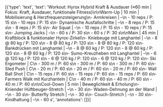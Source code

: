 [{'type': 'text', 'text': 'Workout: Hyrox Hybrid Kraft & Ausdauer (≈60 min | Fokus: Kraft, Ausdauer, funktionale Fitness)\n\nWarm-Up | 10 min | Mobilisierung & Herzfrequenzsteigerung\n- Armkreisen | –\n    - 10 reps / P: 15 s\n    - 10 reps / P: 15 s\n- Dynamische Ausfallschritte | –\n    - 8 reps / P: 15 s\n    - 8 reps / P: 15 s\n- Air Squat | –\n    - 10 reps / P: 15 s\n    - 10 reps / P: 15 s\n- Jumping Jacks | –\n    - 60 s / P: 30 s\n    - 60 s / P: 30 s\n\nMain | 45 min | Kraftblock & funktionaler Hyrox-Zirkel\n- Kniebeuge mit Langhantel | –\n    - 8 @ 80 kg / P: 120 s\n    - 8 @ 80 kg / P: 120 s\n    - 8 @ 80 kg / P: 120 s\n- Bankdrücken mit Langhantel | –\n    - 8 @ 60 kg / P: 120 s\n    - 8 @ 60 kg / P: 120 s\n    - 8 @ 60 kg / P: 120 s\n- Sumo-Kreuzheben mit Langhantel | –\n    - 6 @ 120 kg / P: 120 s\n    - 6 @ 120 kg / P: 120 s\n    - 6 @ 120 kg / P: 120 s\n- Ski Ergometer | C\n    - 300 m / P: 60 s\n    - 300 m / P: 60 s\n    - 300 m / P: 60 s\n- Sled Push | C\n    - 20 m / P: 60 s\n    - 20 m / P: 60 s\n    - 20 m / P: 60 s\n- Wall Ball Shot | C\n    - 15 reps / P: 60 s\n    - 15 reps / P: 60 s\n    - 15 reps / P: 60 s\n- Farmers Walk mit Kurzhanteln | C\n    - 40 m / P: 60 s\n    - 40 m / P: 60 s\n    - 40 m / P: 60 s\n\nCool-Down | 5 min | Beweglichkeit & Erholung\n- Kniender Hüftbeuger-Stretch | –\n    - 30 s\n- Waden-Dehnung an der Wand | –\n    - 30 s\n- Butterfly Stretch | –\n    - 30 s\n- Couch-Stretch | –\n    - 30 s\n- Kindhaltung | –\n    - 60 s', 'annotations': []}]